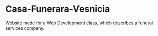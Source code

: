 # Casa-Funerara-Vesnicia
Website made for a Web Development class, which describes a funeral services company.
